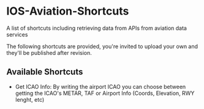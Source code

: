 # IOS-Aviation-Shortcuts
A list of shortcuts including retrieving data from APIs from aviation data services

The following shortcuts are provided, you're invited to upload your own and they'll be published after revision.

## Available Shortcuts

- Get ICAO Info: By writing the airport ICAO you can choose between getting the ICAO's METAR, TAF or Airport Info (Coords, Elevation, RWY lenght, etc)
